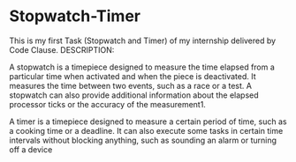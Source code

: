 # Stopwatch-Timer
This is my first Task (Stopwatch and Timer) of my internship delivered by Code Clause.
DESCRIPTION:

A stopwatch is a timepiece designed to measure the time elapsed from a particular time when activated and when the piece is deactivated. It measures the time between two events, such as a race or a test. A stopwatch can also provide additional information about the elapsed processor ticks or the accuracy of the measurement1.

A timer is a timepiece designed to measure a certain period of time, such as a cooking time or a deadline. It can also execute some tasks in certain time intervals without blocking anything, such as sounding an alarm or turning off a device
